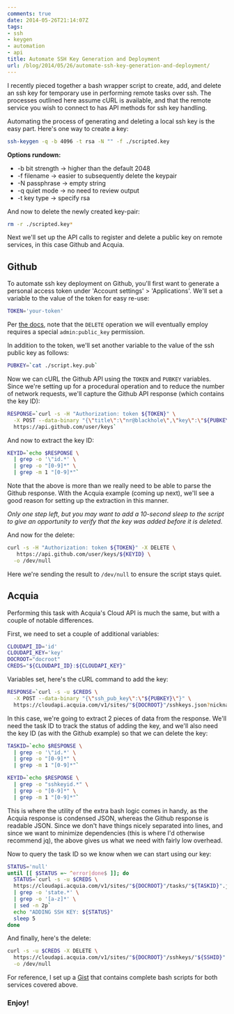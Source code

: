 ```yaml
---
comments: true
date: 2014-05-26T21:14:07Z
tags:
- ssh
- keygen
- automation
- api
title: Automate SSH Key Generation and Deployment
url: /blog/2014/05/26/automate-ssh-key-generation-and-deployment/
---
```


I recently pieced together a bash wrapper script to create, add, and delete an ssh key for temporary use in performing remote tasks over ssh. The processes outlined here assume cURL is available, and that the remote service you wish to connect to has API methods for ssh key handling.

Automating the process of generating and deleting a local ssh key is the easy part. Here's one way to create a key:

```bash
ssh-keygen -q -b 4096 -t rsa -N "" -f ./scripted.key
```

__Options rundown:__

- -b bit strength -> higher than the default 2048
- -f filename     -> easier to subsequently delete the keypair
- -N passphrase   -> empty string
- -q quiet mode   -> no need to review output
- -t key type     -> specify rsa

And now to delete the newly created key-pair:

```bash
rm -r ./scripted.key*
```

Next we'll set up the API calls to register and delete a public key on remote services, in this case Github and Acquia.

## Github

To automate ssh key deployment on Github, you'll first want to generate a personal access token under 'Account settings' > 'Applications'. We'll set a variable to the value of the token for easy re-use:

```bash
TOKEN='your-token'
```

Per [the docs](https://developer.github.com/v3/users/keys/), note that the `DELETE` operation we will eventually employ requires a special `admin:public_key` permission.

In addition to the token, we'll set another variable to the value of the ssh public key as follows:

```bash
PUBKEY=`cat ./script.key.pub`
```

Now we can cURL the Github API using the `TOKEN` and `PUBKEY` variables. Since we're setting up for a procedural operation and to reduce the number of network requests, we'll capture the Github API response (which contains the key ID):

```bash
RESPONSE=`curl -s -H "Authorization: token ${TOKEN}" \
  -X POST --data-binary "{\"title\":\"nr@blackhole\",\"key\":\"${PUBKEY}\"}" \
  https://api.github.com/user/keys`
```

And now to extract the key ID:

```bash
KEYID=`echo $RESPONSE \
  | grep -o '\"id.*' \
  | grep -o "[0-9]*" \
  | grep -m 1 "[0-9]*"`
```

Note that the above is more than we really need to be able to parse the Github response. With the Acquia example (coming up next), we'll see a good reason for setting up the extraction in this manner.

_Only one step left, but you may want to add a 10-second sleep to the script to give an opportunity to verify that the key was added before it is deleted._

And now for the delete:

```bash
curl -s -H "Authorization: token ${TOKEN}" -X DELETE \
   https://api.github.com/user/keys/${KEYID} \
  -o /dev/null
```

Here we're sending the result to `/dev/null` to ensure the script stays quiet.

## Acquia

Performing this task with Acquia's Cloud API is much the same, but with a couple of notable differences.

First, we need to set a couple of additional variables:

```bash
CLOUDAPI_ID='id'
CLOUDAPI_KEY='key'
DOCROOT="docroot"
CREDS="${CLOUDAPI_ID}:${CLOUDAPI_KEY}"
```

Variables set, here's the cURL command to add the key:

```bash
RESPONSE=`curl -s -u $CREDS \
  -X POST --data-binary "{\"ssh_pub_key\":\"${PUBKEY}\"}" \
  https://cloudapi.acquia.com/v1/sites/"${DOCROOT}"/sshkeys.json?nickname=script`
```

In this case, we're going to extract 2 pieces of data from the response. We'll need the task ID to track the status of adding the key, and we'll also need the key ID (as with the Github example) so that we can delete the key:

```bash
TASKID=`echo $RESPONSE \
  | grep -o '\"id.*' \
  | grep -o "[0-9]*" \
  | grep -m 1 "[0-9]*"`

KEYID=`echo $RESPONSE \
  | grep -o "sshkeyid.*" \
  | grep -o "[0-9]*" \
  | grep -m 1 "[0-9]*"`
```

This is where the utility of the extra bash logic comes in handy, as the Acquia response is condensed JSON, whereas the Github response is readable JSON. Since we don't have things nicely separated into lines, and since we want to minimize dependencies (this is where I'd otherwise recommend jq), the above gives us what we need with fairly low overhead.

Now to query the task ID so we know when we can start using our key:

```bash
STATUS='null'
until [[ $STATUS =~ ^error|done$ ]]; do
  STATUS=`curl -s -u $CREDS \
  https://cloudapi.acquia.com/v1/sites/"${DOCROOT}"/tasks/"${TASKID}".json \
  | grep -o 'state.*' \
  | grep -o '[a-z]*' \
  | sed -n 2p`
  echo "ADDING SSH KEY: ${STATUS}"
  sleep 5
done
```

And finally, here's the delete:

```bash
curl -s -u $CREDS -X DELETE \
  https://cloudapi.acquia.com/v1/sites/"${DOCROOT}"/sshkeys/"${SSHID}".json \
  -o /dev/null
```


For reference, I set up a [Gist](https://gist.github.com/nhoag/7043570bfe32003eb8a1) that contains complete bash scripts for both services covered above.

### Enjoy!


